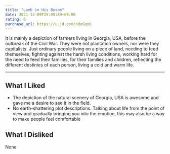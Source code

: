 ```yaml
---
title: "Lamb in His Bosom"
date: 2021-12-09T15:05:59+08:00
rating: 6
purchase_url: https://u.jd.com/ndoGqnU
---
```


It is mainly a depiction of farmers living in Georgia, USA, before the outbreak of the Civil War.
They were not plantation owners, nor were they capitalists. Just ordinary people living on a piece of land, needing to feed themselves, fighting against the harsh living conditions, working hard for the need to feed their families, for their families and children, reflecting the different destinies of each person, living a cold and warm life.

---

## What I Liked

- The depiction of the natural scenery of Georgia, USA is awesome and gave me a desire to see it in the field.
- No earth-shattering plot descriptions. Talking about life from the point of view and gradually bringing you into the emotion, this may also be a way to make people feel comfortable

## What I Disliked

None
